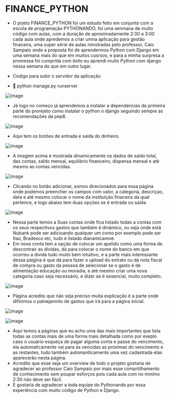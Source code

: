 # FINANCE_PYTHON

- O prjeto FINANCE_PYTHON foi um estudo feito em conjunto com a escola de programação PYTHONANDO, foi uma senmana de muito código
com aulas, com a duração de aproximadamente 2:30 a 3:00 cada aula onde apredemos a criar umna aplicação para gestão finaceira,
uma super série de aulas minstradas pelo professor, Caio Sampaio onde a proposta foi de aprendermos Python com Django em uma
semana mais do que em muitos cusrsos, e para a minha surpresa a promessa foi cumprida com êxito eu aprendi muito Python com django
nessa semana do que em outro lugar.
 

- Código para subir o servidor da aplicação 
- 💬 python manage.py runserver

![image](https://github.com/Jadson-Jose/FINANCE_PYTHON/assets/69395306/acf4d8a8-5b1f-403a-8f64-7722e6adb2cc)

- Já logo no começo já aprendemos a instalar a dependencias da primeira parte do prorejeto como instalar o python o django
  seguindo sempre as recomendações da pep8.

![image](https://github.com/Jadson-Jose/FINANCE_PYTHON/assets/69395306/5a0f845b-908e-484c-a1e3-7595520da1c0)

- Aqui tem os botões de entrada e saída do dinheiro.

![image](https://github.com/Jadson-Jose/FINANCE_PYTHON/assets/69395306/8fb76b6a-f28c-4a07-99e7-2d97d7840978)


- A imagem acima é mostrada dinamicamente os dados de saldo total, das contas, saldo mensal, equilibrio financeiro, dispensa
  mensal e até mesmo as contas vencidas.

![image](https://github.com/Jadson-Jose/FINANCE_PYTHON/assets/69395306/bedcc864-8792-40be-a21f-34790f94d17d)

- Clicando no botão adicionar, somos direcionados para essa página onde podemos preencher os campos com valor, a categoria,
  descriçao, data e até mesmo colocar o nome da instituição finaceira da qual pertence, e logo abaixo tem duas opções se é
  entrada ou saída.

![image](https://github.com/Jadson-Jose/FINANCE_PYTHON/assets/69395306/2c48e24a-15f9-4382-8777-87b42d071ac6)

- Nessa parte temos a Suas contas onde fica listado todas a contas com os seus respectivos gastos que também é dinâmico, ou seja
  onde está Nubank pode ser adicioando qualquer um como por exemplo pode ser Itaú, Bradesco etc, tudo é listado dianamicamne.
- Em nova conta tem a opção de colocar um apelido como uma forma de descontrair as dívidas, dá para colocar o nome do banco
  em que ocorreu a dívida tudo muito bem intuitivo, e a parte mais interessante dessa páigina é que dá para fazer o upload do
  extrato ou da nota fiscal de compra ou gasto da pessoa de selecionar se o gasto é de alimentação educação ou moradia, e
  até mesmo criar uma nova categoria caso seja necessário, e dizer se é essencial, muito completo.

![image](https://github.com/Jadson-Jose/FINANCE_PYTHON/assets/69395306/bf54bc33-38d4-4c88-85de-4257fe7ef130)

- Página acredito que não seja preciso muita explicação é a parte onde difinimos o palnejamnto de gastos que irá para a
  página inicial.

![image](https://github.com/Jadson-Jose/FINANCE_PYTHON/assets/69395306/f2c0311f-b3c5-46d8-8b8a-26244e744fce)

![image](https://github.com/Jadson-Jose/FINANCE_PYTHON/assets/69395306/8ba722bf-944d-424f-9282-ba0f435ae9a4)

- Aqui temos a páginas que eu acho uma das mais importantes que lista todas as contas mais de uma forma mais detalhada
  como por exeplo caso o usuário esqueça de pagar alguma conta e passe do vencimento, ela automaticamente vai para as vencidas
  as próximas do vencimento e as restantes, tudo também automanticamente uma vez cadastrada elas aparecerão nesta página.
- Acredito que esse seja um overview de todo o projeto gostaria de agradecer ao professor Caio Sampaio por mais esse
  comprtilhamento de conhecimento sem poupar esforços pois cada aula com no minimo 2:30 não deve ser fácil.
- E gostaria de agradecer a toda equipe do Pythonando por essa experiência com muito código de Python e Django.  
